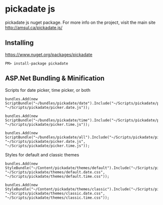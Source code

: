 pickadate js
===============

pickadate js nuget package. For more info on the project, visit the main site http://amsul.ca/pickadate.js/

Installing
----------
https://www.nuget.org/packages/pickadate

`PM> install-package pickadate`

ASP.Net Bundling & Minification
----------
Scripts for date picker, time picker, or both

    bundles.Add(new ScriptBundle("~/bundles/pickadate/date").Include("~/Scripts/pickadate/picker.js", "~/Scripts/pickadate/picker.date.js"));

    bundles.Add(new ScriptBundle("~/bundles/pickadate/time").Include("~/Scripts/pickadate/picker.js", "~/Scripts/pickadate/picker.time.js"));

    bundles.Add(new ScriptBundle("~/bundles/pickadate/all").Include("~/Scripts/pickadate/picker.js", "~/Scripts/pickadate/picker.date.js", "~/Scripts/pickadate/picker.time.js"));

Styles for default and classic themes

    bundles.Add(new StyleBundle("~/Content/pickadate/themes/default").Include("~/Scripts/pickadate/themes/default.css", "~/Scripts/pickadate/themes/default.date.css", "~/Scripts/pickadate/themes/default.time.css"));

    bundles.Add(new StyleBundle("~/Content/pickadate/themes/classic").Include("~/Scripts/pickadate/themes/classic.css", "~/Scripts/pickadate/themes/classic.date.css", "~/Scripts/pickadate/themes/classic.time.css"));